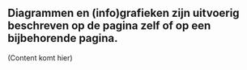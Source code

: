 ## Diagrammen en (info)grafieken zijn uitvoerig beschreven op de pagina zelf of op een bijbehorende pagina.

(Content komt hier)
